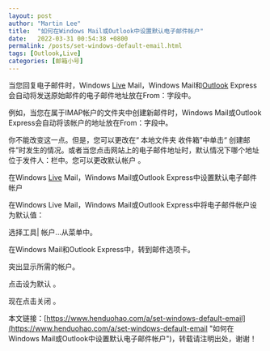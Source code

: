 ```yaml
---
layout: post  
author: "Martin Lee"  
title:  "如何在Windows Mail或Outlook中设置默认电子邮件帐户"  
date:   2022-03-31 00:54:38 +0800  
permalink: /posts/set-windows-default-email.html  
tags: [Outlook,Live]  
categories: [邮箱小号]  
---
```

当您回复电子邮件时，Windows [Live](https://www.henduohao.com/tag/live-mail "Live Mail即Windows Live Mail，是微软的一项电子邮件服务。") Mail，Windows Mail和[Outlook](https://www.henduohao.com/tag/outlook "Outlook是互联网免费电子邮件提供商之一，是一种微软邮箱。") Express会自动将发送原始邮件的电子邮件地址放在From：字段中。

例如，当您在属于IMAP帐户的文件夹中创建新邮件时，Windows Mail或Outlook Express会自动将该帐户的地址放在From：字段中。




你不能改变这一点。但是，您可以更改在“ 本地文件夹 收件箱”中单击“ 创建邮件”时发生的情况。或者当您点击网站上的电子邮件地址时，默认情况下哪个地址位于发件人：栏中。您可以更改默认帐户 。




在Windows [Live](https://www.henduohao.com/tag/live-mail "Live Mail即Windows Live Mail，是微软的一项电子邮件服务。") Mail，Windows Mail或Outlook Express中设置默认电子邮件帐户

在Windows Live Mail，Windows Mail或Outlook Express中将电子邮件帐户设为默认值：




选择工具| 帐户...从菜单中。

在Windows Mail和Outlook Express中，转到邮件选项卡。

突出显示所需的帐户。

点击设为默认 。

现在点击关闭 。

本文链接：[https://www.henduohao.com/a/set-windows-default-email](https://www.henduohao.com/a/set-windows-default-email "如何在Windows Mail或Outlook中设置默认电子邮件帐户")，转载请注明出处，谢谢！